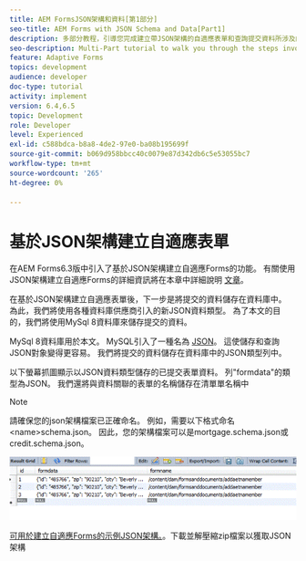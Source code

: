 ```yaml
---
title: AEM FormsJSON架構和資料[第1部分]
seo-title: AEM Forms with JSON Schema and Data[Part1]
description: 多部分教程，引導您完成建立帶JSON架構的自適應表單和查詢提交資料所涉及的步驟。
seo-description: Multi-Part tutorial to walk you through the steps involved in creating Adaptive Form with JSON schema and querying the submitted data.
feature: Adaptive Forms
topics: development
audience: developer
doc-type: tutorial
activity: implement
version: 6.4,6.5
topic: Development
role: Developer
level: Experienced
exl-id: c588bdca-b8a8-4de2-97e0-ba08b195699f
source-git-commit: b069d958bbcc40c0079e87d342db6c5e53055bc7
workflow-type: tm+mt
source-wordcount: '265'
ht-degree: 0%

---
```


# 基於JSON架構建立自適應表單


在AEM Forms6.3版中引入了基於JSON架構建立自適應Forms的功能。 有關使用JSON架構建立自適應Forms的詳細資訊將在本章中詳細說明 [文章](https://experienceleague.adobe.com/docs/experience-manager-65/forms/adaptive-forms-advanced-authoring/adaptive-form-json-schema-form-model.html)。

在基於JSON架構建立自適應表單後，下一步是將提交的資料儲存在資料庫中。 為此，我們將使用各種資料庫供應商引入的新JSON資料類型。 為了本文的目的，我們將使用MySql 8資料庫來儲存提交的資料。

MySql 8資料庫用於本文。 MySQL引入了一種名為 [JSON](https://dev.mysql.com/doc/refman/8.0/en/json.html)。 這使儲存和查詢JSON對象變得更容易。 我們將提交的資料儲存在資料庫中的JSON類型列中。

以下螢幕抓圖顯示以JSON資料類型儲存的已提交表單資料。 列&quot;formdata&quot;的類型為JSON。 我們還將與資料關聯的表單的名稱儲存在清單單名稱中

>[!NOTE]
>
>請確保您的json架構檔案已正確命名。 例如，需要以下格式命名 &lt;name>schema.json。 因此，您的架構檔案可以是mortgage.schema.json或credit.schema.json。


![資料儲存](assets/datastored.gif)


[可用於建立自適應Forms的示例JSON架構。](assets/samplejsonschemas.zip)。下載並解壓縮zip檔案以獲取JSON架構
